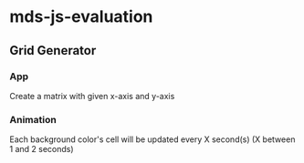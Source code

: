# mds-js-evaluation

## Grid Generator
### App
Create a matrix with given x-axis and y-axis

### Animation
Each background color's cell will be updated every X second(s) (X between 1 and 2 seconds)
